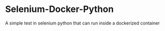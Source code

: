 # Selenium-Docker-Python
A simple test in selenium python that can run inside a dockerized container
